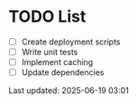 # TODO List

- [ ] Create deployment scripts
- [ ] Write unit tests
- [ ] Implement caching
- [ ] Update dependencies

Last updated: 2025-06-19 03:01
